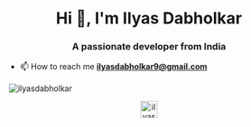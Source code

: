 <h1 align="center">Hi 👋, I'm Ilyas Dabholkar</h1>
<h3 align="center">A passionate developer from India</h3>

- 📫 How to reach me **ilyasdabholkar9@gmail.com**


<p>&nbsp;<img align="center" src="https://github-readme-stats.vercel.app/api?username=ilyasdabholkar&show_icons=true" alt="ilyasdabholkar" /></p>

<p align="center">
<a href="https://instagram.com/ilyas_dabholkar" target="blank"><img align="center" src="https://cdn.jsdelivr.net/npm/simple-icons@3.0.1/icons/instagram.svg" alt="ilyas_dabholkar" height="30" width="30" /></a>
</p>
